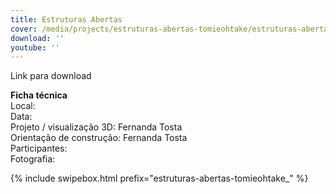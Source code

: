 ```yaml
---
title: Estruturas Abertas
cover: /media/projects/estruturas-abertas-tomieohtake/estruturas-abertas-tomieohtake_00.jpg
download: ''
youtube: ''
---
```

Link para download

**Ficha técnica**  
Local:  
Data:  
Projeto / visualização 3D: Fernanda Tosta  
Orientação de construção: Fernanda Tosta  
Participantes:  
Fotografia:  

{% include swipebox.html prefix="estruturas-abertas-tomieohtake_" %}
